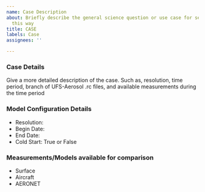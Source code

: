 ```yaml
---
name: Case Description
about: Briefly describe the general science question or use case for setting the model
  this way
title: CASE
labels: Case
assignees: ''

---
```


### Case Details

Give a more detailed description of the case. Such as, resolution, time period, branch of UFS-Aerosol .rc files, and available measurements during the time period


### Model Configuration Details 
- Resolution: 
- Begin Date: 
- End Date: 
- Cold Start: True or False

### Measurements/Models available for comparison
* Surface 
* Aircraft
* AERONET
